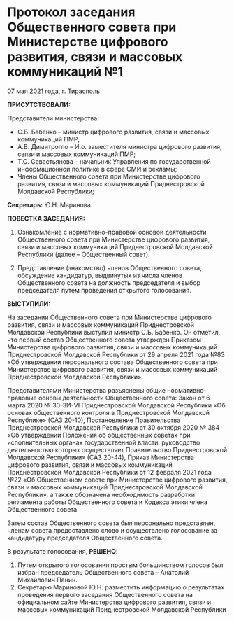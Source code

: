 # Протокол заседания Общественного совета при Министерстве цифрового развития, связи и массовых коммуникаций №1

07 мая 2021 года, г. Тирасполь

**ПРИСУТСТВОВАЛИ:**

Представители министерства:

- С.Б. Бабенко – министр цифрового развития, связи и массовых коммуникаций ПМР;
- А.В. Димитрогло – И.о. заместителя министра цифрового развития, связи и массовых коммуникаций ПМР;
- Т.С. Севастьянова – начальник Управления по государственной информационной политике в сфере СМИ и рекламы;
- Члены Общественного совета при Министерстве цифрового развития, связи и массовых коммуникаций Приднестровской Молдавской Республики;

**Секретарь:** Ю.Н. Маринова.

**ПОВЕСТКА ЗАСЕДАНИЯ:**

1. Ознакомление с нормативно-правовой основой деятельности Общественного совета при Министерстве цифрового развития, связи и массовых коммуникаций Приднестровской Молдавской Республики (далее – Общественный совет).

1. Представление (знакомство) членов Общественного совета, обсуждение кандидатур, выдвинутых из числа членов Общественного совета на должность председателя и выбор председателя путем проведения открытого голосования.

**ВЫСТУПИЛИ:**

На заседании Общественного совета при Министерстве цифрового развития, связи и массовых коммуникаций Приднестровской Молдавской Республики выступил министр С.Б. Бабенко. Он отметил, что первый состав Общественного совета утвержден Приказом Министерства цифрового развития, связи и массовых коммуникаций Приднестровской Молдавской Республики от 29 апреля 2021 года №83 «Об утверждении персонального состава Общественного совета при Министерстве цифрового развития, связи и массовых коммуникаций Приднестровской Молдавской Республики».

Представителями Министерства разъяснены общие нормативно-правовые основы деятельности Общественного совета: Закон от 6 марта 2020 № 30-ЗИ-VI Приднестровской Молдавской Республики «Об основах общественного контроля в Приднестровской Молдавской Республике» (САЗ 20-10), Постановление Правительства Приднестровской Молдавской Республики от 30 октября 2020 № 384 «Об утверждении Положения об общественных советах при исполнительных органах государственной власти, руководство деятельностью которых осуществляет Правительство Приднестровской Молдавской Республики» (САЗ 20-44), Приказ Министерства цифрового развития, связи и массовых коммуникаций Приднестровской Молдавской Республики от 12 февраля 2021 года №22 «Об Общественном совете при Министерстве цифрового развития, связи и массовых коммуникаций Приднестровской Молдавской Республики», а также обозначена необходимость разработки регламента работы Общественного совета и Кодекса этики члена Общественного совета.

Затем состав Общественного совета был персонально представлен, членам совета предоставлено слово и осуществлено голосование за кандидатуру председателя Общественного совета.

В результате голосования, **РЕШЕНО**:

1. Путем открытого голосования простым большинством голосов был избран председатель Общественного совета – Анатолий Михайлович Панин.
1. Секретарю Мариновой Ю.Н. разместить информацию о результатах проведения первого заседания Общественного совета на официальном сайте Министерства цифрового развития, связи и массовых коммуникаций Приднестровской Молдавской Республики